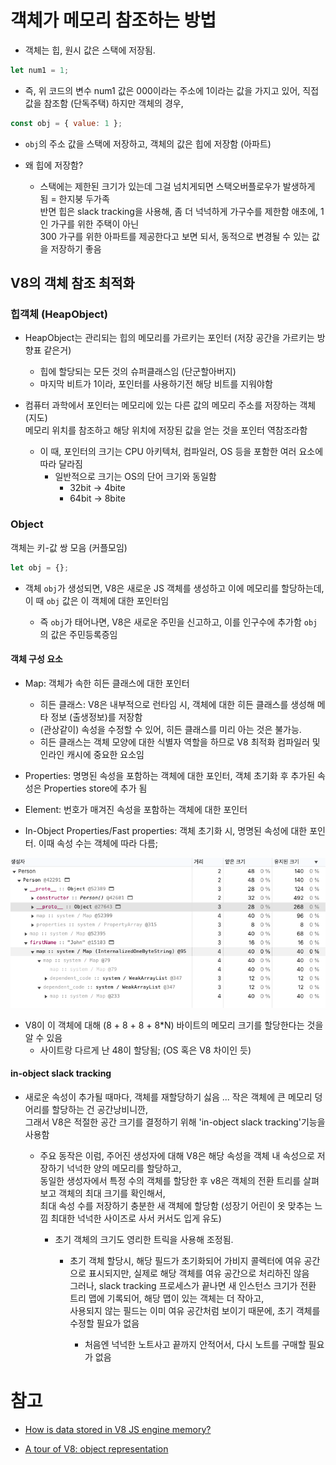 # 객체가 메모리 참조하는 방법

- 객체는 힙, 원시 값은 스택에 저장됨.

```js
let num1 = 1;
```

- 즉, 위 코드의 변수 num1 값은 000이라는 주소에 1이라는 값을 가지고 있어, 직접 값을 참조함 (단독주택)
  하지만 객체의 경우,

```js
const obj = { value: 1 };
```

- `obj`의 주소 값을 스택에 저장하고, 객체의 값은 힙에 저장함 (아파트)

- 왜 힙에 저장함?

  - 스택에는 제한된 크기가 있는데 그걸 넘치게되면 스택오버플로우가 발생하게 됨 = 한지붕 두가족  
    반면 힙은 slack tracking을 사용해, 좀 더 넉넉하게 가구수를 제한함 애초에, 1인 가구를 위한 주택이 아닌  
    300 가구를 위한 아파트를 제공한다고 보면 되서, 동적으로 변경될 수 있는 값을 저장하기 좋음

## V8의 객체 참조 최적화

### 힙객체 (HeapObject)

- HeapObject는 관리되는 힙의 메모리를 가르키는 포인터 (저장 공간을 가르키는 방향표 같은거)

  - 힙에 할당되는 모든 것의 슈퍼클래스임 (단군할아버지)
  - 마지막 비트가 1이라, 포인터를 사용하기전 해당 비트를 지워야함

- 컴퓨터 과학에서 포인터는 메모리에 있는 다른 값의 메모리 주소를 저장하는 객체 (지도)  
  메모리 위치를 참조하고 해당 위치에 저장된 값을 얻는 것을 포인터 역참조라함

  - 이 때, 포인터의 크기는 CPU 아키텍처, 컴파일러, OS 등을 포함한 여러 요소에 따라 달라짐
    - 일반적으로 크기는 OS의 단어 크기와 동일함
      - 32bit -> 4bite
      - 64bit -> 8bite

### Object

객체는 키-값 쌍 모음 (커플모임)

```js
let obj = {};
```

- 객체 `obj`가 생성되면, V8은 새로운 JS 객체를 생성하고 이에 메모리를 할당하는데,  
  이 때 `obj` 값은 이 객체에 대한 포인터임

  - 즉 `obj`가 태어나면, V8은 새로운 주민을 신고하고, 이를 인구수에 추가함 `obj`의 값은 주민등록증임

#### 객체 구성 요소

- Map: 객체가 속한 히든 클래스에 대한 포인터

  - 히든 클래스: V8은 내부적으로 런타임 시, 객체에 대한 히든 클래스를 생성해 메타 정보 (출생정보)를 저장함
  - (관상같이) 속성을 수정할 수 있어, 히든 클래스를 미리 아는 것은 불가능.
  - 히든 클래스는 객체 모양에 대한 식별자 역할을 하므로 V8 최적화 컴파일러 및 인라인 캐시에 중요한 요소임

- Properties: 명명된 속성을 포함하는 객체에 대한 포인터, 객체 초기화 후 추가된 속성은 Properties store에 추가 됨
- Element: 번호가 매겨진 속성을 포함하는 객체에 대한 포인터
- In-Object Properties/Fast properties: 객체 초기화 시, 명명된 속성에 대한 포인터. 이때 속성 수는 객체에 따라 다름;

![Object_Memory](./images/스크린샷%202024-08-20%20오전%2010.29.48.png)

- V8이 이 객체에 대해 (8 + 8 + 8 + 8\*N) 바이트의 메모리 크기를 할당한다는 것을 알 수 있음
  - 사이트랑 다르게 난 48이 할당됨; (OS 혹은 V8 차이인 듯)

#### in-object slack tracking

- 새로운 속성이 추가될 때마다, 객체를 재할당하기 싫음 ... 작은 객체에 큰 메모리 덩어리를 할당하는 건 공간낭비니깐,  
  그래서 V8은 적절한 공간 크기를 결정하기 위해 'in-object slack tracking'기능을 사용함

  - 주요 동작은 이럼, 주어진 생성자에 대해 V8은 해당 속성을 객체 내 속성으로 저장하기 넉넉한 양의 메모리를 할당하고,  
    동일한 생성자에서 특정 수의 객체를 할당한 후 v8은 객체의 전환 트리를 살펴보고 객체의 최대 크기를 확인해서,  
    최대 속성 수를 저장하기 충분한 새 객체에 할당함 (성장기 어린이 옷 맞추는 느낌 최대한 넉넉한 사이즈로 사서 커서도 입게 유도)

    - 초기 객체의 크기도 영리한 트릭을 사용해 조정됨.

      - 초기 객체 할당시, 해당 필드가 초기화되어 가비지 콜렉터에 여유 공간으로 표시되지만, 실제로 해당 객체를 여유 공간으로 처리하진 않음  
        그러나, slack tracking 프로세스가 끝나면 새 인스턴스 크기가 전환 트리 맵에 기록되어, 해당 맵이 있는 객체는 더 작아고,  
        사용되지 않는 필드는 이미 여유 공간처럼 보이기 때문에, 초기 객체를 수정할 필요가 없음

        - 처음엔 넉넉한 노트사고 끝까지 안적어서, 다시 노트를 구매할 필요가 없음

# 참고

- [How is data stored in V8 JS engine memory?](https://www.dashlane.com/blog/how-is-data-stored-in-v8-js-engine-memory)

- [A tour of V8: object representation](https://www.jayconrod.com/posts/52/a-tour-of-v8-object-representation)
